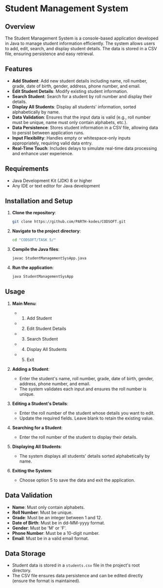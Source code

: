 # Student Management System

## Overview

The Student Management System is a console-based application developed in Java to manage student information efficiently. The system allows users to add, edit, search, and display student details. The data is stored in a CSV file, ensuring persistence and easy retrieval.

## Features

- **Add Student**: Add new student details including name, roll number, grade, date of birth, gender, address, phone number, and email.
- **Edit Student Details**: Modify existing student information.
- **Search Student**: Search for a student by roll number and display their details.
- **Display All Students**: Display all students' information, sorted alphabetically by name.
- **Data Validation**: Ensures that the input data is valid (e.g., roll number must be unique, name must only contain alphabets, etc.).
- **Data Persistence**: Stores student information in a CSV file, allowing data to persist between application runs.
- **Input Flexibility**: Handles empty or whitespace-only inputs appropriately, requiring valid data entry.
- **Real-Time Touch**: Includes delays to simulate real-time data processing and enhance user experience.

## Requirements

- Java Development Kit (JDK) 8 or higher
- Any IDE or text editor for Java development

## Installation and Setup

1. **Clone the repository**:
    ```sh
    git clone https://github.com/PARTH-kodes/CODSOFT.git
    ```

2. **Navigate to the project directory**:
    ```sh
    cd "CODSOFT/TASK 5/"
    ```

3. **Compile the Java files**:
    ```sh
    javac StudentManagementSysApp.java
    ```

4. **Run the application**:
    ```sh
    java StudentManagementSysApp
    ```

## Usage

1. **Main Menu**:
    - 1. Add Student
    - 2. Edit Student Details
    - 3. Search Student
    - 4. Display All Students
    - 5. Exit

2. **Adding a Student**:
    - Enter the student's name, roll number, grade, date of birth, gender, address, phone number, and email.
    - The system validates each input and ensures the roll number is unique.

3. **Editing a Student's Details**:
    - Enter the roll number of the student whose details you want to edit.
    - Update the required fields. Leave blank to retain the existing value.

4. **Searching for a Student**:
    - Enter the roll number of the student to display their details.

5. **Displaying All Students**:
    - The system displays all students' details sorted alphabetically by name.

6. **Exiting the System**:
    - Choose option 5 to save the data and exit the application.

## Data Validation

- **Name**: Must only contain alphabets.
- **Roll Number**: Must be unique.
- **Grade**: Must be an integer between 1 and 12.
- **Date of Birth**: Must be in dd-MM-yyyy format.
- **Gender**: Must be 'M' or 'F'.
- **Phone Number**: Must be a 10-digit number.
- **Email**: Must be in a valid email format.

## Data Storage

- Student data is stored in a `students.csv` file in the project's root directory.
- The CSV file ensures data persistence and can be edited directly (ensure the format is maintained).
